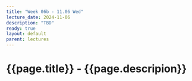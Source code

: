 ```yaml
---
title: "Week 06b - 11.06 Wed"
lecture_date: 2024-11-06
description: "TBD"
ready: true
layout: default
parent: lectures
---
```


# {{page.title}} - {{page.descripion}}